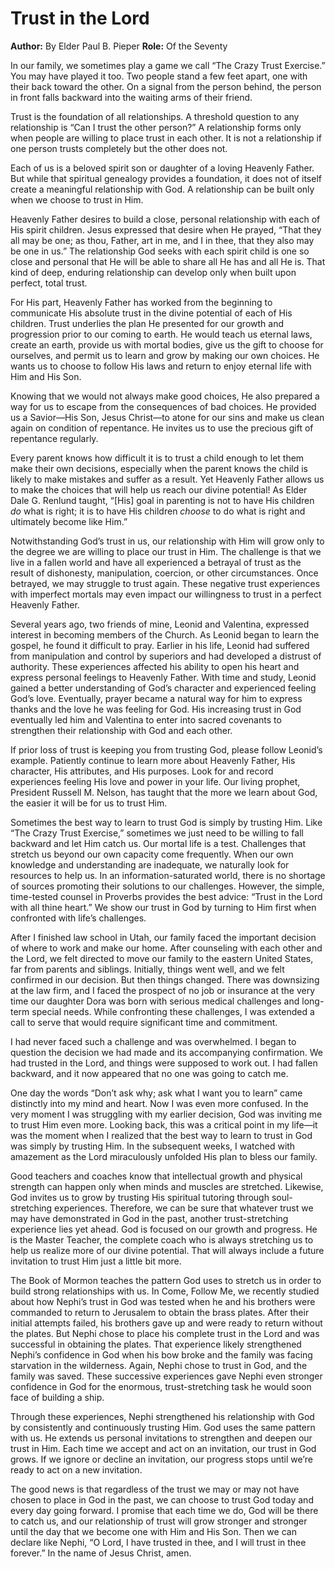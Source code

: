 # Trust in the Lord

**Author:** By Elder Paul B. Pieper
**Role:** Of the Seventy

<a name="p1"></a>In our family, we sometimes play a game we call “The Crazy Trust Exercise.” You may have played it too. Two people stand a few feet apart, one with their back toward the other. On a signal from the person behind, the person in front falls backward into the waiting arms of their friend.

<a name="p2"></a>Trust is the foundation of all relationships. A threshold question to any relationship is “Can I trust the other person?” A relationship forms only when people are willing to place trust in each other. It is not a relationship if one person trusts completely but the other does not.

<a name="p3"></a>Each of us is a beloved spirit son or daughter of a loving Heavenly Father. But while that spiritual genealogy provides a foundation, it does not of itself create a meaningful relationship with God. A relationship can be built only when we choose to trust in Him.

<a name="p4"></a>Heavenly Father desires to build a close, personal relationship with each of His spirit children. Jesus expressed that desire when He prayed, “That they all may be one; as thou, Father, art in me, and I in thee, that they also may be one in us.” The relationship God seeks with each spirit child is one so close and personal that He will be able to share all He has and all He is. That kind of deep, enduring relationship can develop only when built upon perfect, total trust.

<a name="p5"></a>For His part, Heavenly Father has worked from the beginning to communicate His absolute trust in the divine potential of each of His children. Trust underlies the plan He presented for our growth and progression prior to our coming to earth. He would teach us eternal laws, create an earth, provide us with mortal bodies, give us the gift to choose for ourselves, and permit us to learn and grow by making our own choices. He wants us to choose to follow His laws and return to enjoy eternal life with Him and His Son.

<a name="p6"></a>Knowing that we would not always make good choices, He also prepared a way for us to escape from the consequences of bad choices. He provided us a Savior—His Son, Jesus Christ—to atone for our sins and make us clean again on condition of repentance. He invites us to use the precious gift of repentance regularly.

<a name="p7"></a>Every parent knows how difficult it is to trust a child enough to let them make their own decisions, especially when the parent knows the child is likely to make mistakes and suffer as a result. Yet Heavenly Father allows us to make the choices that will help us reach our divine potential! As Elder Dale G. Renlund taught, “[His] goal in parenting is not to have His children *do* what is right; it is to have His children *choose* to do what is right and ultimately become like Him.”

<a name="p8"></a>Notwithstanding God’s trust in us, our relationship with Him will grow only to the degree we are willing to place our trust in Him. The challenge is that we live in a fallen world and have all experienced a betrayal of trust as the result of dishonesty, manipulation, coercion, or other circumstances. Once betrayed, we may struggle to trust again. These negative trust experiences with imperfect mortals may even impact our willingness to trust in a perfect Heavenly Father.

<a name="p9"></a>Several years ago, two friends of mine, Leonid and Valentina, expressed interest in becoming members of the Church. As Leonid began to learn the gospel, he found it difficult to pray. Earlier in his life, Leonid had suffered from manipulation and control by superiors and had developed a distrust of authority. These experiences affected his ability to open his heart and express personal feelings to Heavenly Father. With time and study, Leonid gained a better understanding of God’s character and experienced feeling God’s love. Eventually, prayer became a natural way for him to express thanks and the love he was feeling for God. His increasing trust in God eventually led him and Valentina to enter into sacred covenants to strengthen their relationship with God and each other.

<a name="p10"></a>If prior loss of trust is keeping you from trusting God, please follow Leonid’s example. Patiently continue to learn more about Heavenly Father, His character, His attributes, and His purposes. Look for and record experiences feeling His love and power in your life. Our living prophet, President Russell M. Nelson, has taught that the more we learn about God, the easier it will be for us to trust Him.

<a name="p11"></a>Sometimes the best way to learn to trust God is simply by trusting Him. Like “The Crazy Trust Exercise,” sometimes we just need to be willing to fall backward and let Him catch us. Our mortal life is a test. Challenges that stretch us beyond our own capacity come frequently. When our own knowledge and understanding are inadequate, we naturally look for resources to help us. In an information-saturated world, there is no shortage of sources promoting their solutions to our challenges. However, the simple, time-tested counsel in Proverbs provides the best advice: “Trust in the Lord with all thine heart.” We show our trust in God by turning to Him first when confronted with life’s challenges.

<a name="p12"></a>After I finished law school in Utah, our family faced the important decision of where to work and make our home. After counseling with each other and the Lord, we felt directed to move our family to the eastern United States, far from parents and siblings. Initially, things went well, and we felt confirmed in our decision. But then things changed. There was downsizing at the law firm, and I faced the prospect of no job or insurance at the very time our daughter Dora was born with serious medical challenges and long-term special needs. While confronting these challenges, I was extended a call to serve that would require significant time and commitment.

<a name="p13"></a>I had never faced such a challenge and was overwhelmed. I began to question the decision we had made and its accompanying confirmation. We had trusted in the Lord, and things were supposed to work out. I had fallen backward, and it now appeared that no one was going to catch me.

<a name="p18"></a>One day the words “Don’t ask why; ask what I want you to learn” came distinctly into my mind and heart. Now I was even more confused. In the very moment I was struggling with my earlier decision, God was inviting me to trust Him even more. Looking back, this was a critical point in my life—it was the moment when I realized that the best way to learn to trust in God was simply by trusting Him. In the subsequent weeks, I watched with amazement as the Lord miraculously unfolded His plan to bless our family.

<a name="p14"></a>Good teachers and coaches know that intellectual growth and physical strength can happen only when minds and muscles are stretched. Likewise, God invites us to grow by trusting His spiritual tutoring through soul-stretching experiences. Therefore, we can be sure that whatever trust we may have demonstrated in God in the past, another trust-stretching experience lies yet ahead. God is focused on our growth and progress. He is the Master Teacher, the complete coach who is always stretching us to help us realize more of our divine potential. That will always include a future invitation to trust Him just a little bit more.

<a name="p15"></a>The Book of Mormon teaches the pattern God uses to stretch us in order to build strong relationships with us. In Come, Follow Me, we recently studied about how Nephi’s trust in God was tested when he and his brothers were commanded to return to Jerusalem to obtain the brass plates. After their initial attempts failed, his brothers gave up and were ready to return without the plates. But Nephi chose to place his complete trust in the Lord and was successful in obtaining the plates. That experience likely strengthened Nephi’s confidence in God when his bow broke and the family was facing starvation in the wilderness. Again, Nephi chose to trust in God, and the family was saved. These successive experiences gave Nephi even stronger confidence in God for the enormous, trust-stretching task he would soon face of building a ship.

<a name="p17"></a>Through these experiences, Nephi strengthened his relationship with God by consistently and continuously trusting Him. God uses the same pattern with us. He extends us personal invitations to strengthen and deepen our trust in Him. Each time we accept and act on an invitation, our trust in God grows. If we ignore or decline an invitation, our progress stops until we’re ready to act on a new invitation.

<a name="p16"></a>The good news is that regardless of the trust we may or may not have chosen to place in God in the past, we can choose to trust God today and every day going forward. I promise that each time we do, God will be there to catch us, and our relationship of trust will grow stronger and stronger until the day that we become one with Him and His Son. Then we can declare like Nephi, “O Lord, I have trusted in thee, and I will trust in thee forever.” In the name of Jesus Christ, amen.